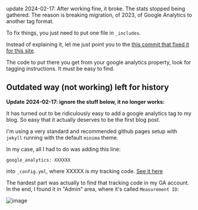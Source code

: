 
update 2024-02-17: After working fine, it broke. The stats stopped being gathered. The reason is breaking migration, of 2023, of Google Analytics to another tag format.

To fix things, you just need to put one file in `_includes`. 

Instead of explaining it, let me just point you to the [this commit that fixed it for this site](https://github.com/hq9000/hq9000/commit/06cd5459c2dc335430a3faf68a900fec1f2e632c).

The code to put there you get from your google analytics property, look for tagging instructions. It must be easy to find.


## Outdated way (not working) left for history

**Update 2024-02-17: ignore the stuff below, it no longer works:**

It has turned out to be ridiculously easy to add a google analytics tag to my blog. So easy that it actually deserves to be the first blog post.

I'm using a very standard and recommended github pages setup with `jekyll` running with the default `minima` theme.

In my case, all I had to do was adding this line:

```
google_analytics: XXXXXX
```

into `_config.yml`, where XXXXX is my tracking code. [See it here](https://github.com/hq9000/hq9000/blob/6164401661334373e9584e5524bd38b8400c7183/_config.yml#L28) 

The hardest part was actually to find that tracking code in my GA account. In the end, I found it in "Admin" area, where it's called `Measurement ID`:

![image](https://user-images.githubusercontent.com/21345604/112961116-bd567000-914d-11eb-90ec-4b55642bc714.png)

